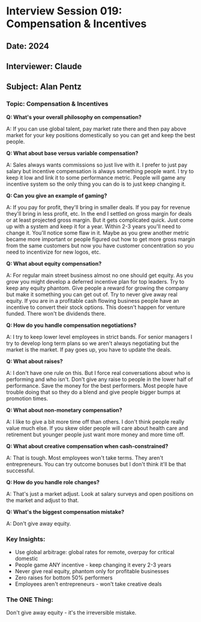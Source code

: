 # Interview Session 019: Compensation & Incentives
## Date: 2024
## Interviewer: Claude
## Subject: Alan Pentz

### Topic: Compensation & Incentives

**Q: What's your overall philosophy on compensation?**

A: If you can use global talent, pay market rate there and then pay above market for your key positions domestically so you can get and keep the best people.

**Q: What about base versus variable compensation?**

A: Sales always wants commissions so just live with it. I prefer to just pay salary but incentive compensation is always something people want. I try to keep it low and link it to some performance metric. People will game any incentive system so the only thing you can do is to just keep changing it.

**Q: Can you give an example of gaming?**

A: If you pay for profit, they'll bring in smaller deals. If you pay for revenue they'll bring in less profit, etc. In the end I settled on gross margin for deals or at least projected gross margin. But it gets complicated quick. Just come up with a system and keep it for a year. Within 2-3 years you'll need to change it. You'll notice some flaw in it. Maybe as you grew another metric became more important or people figured out how to get more gross margin from the same customers but now you have customer concentration so you need to incentivize for new logos, etc.

**Q: What about equity compensation?**

A: For regular main street business almost no one should get equity. As you grow you might develop a deferred incentive plan for top leaders. Try to keep any equity phantom. Give people a reward for growing the company but make it something you can get out of. Try to never give away real equity. If you are in a profitable cash flowing business people have an incentive to convert their stock options. This doesn't happen for venture funded. There won't be dividends there.

**Q: How do you handle compensation negotiations?**

A: I try to keep lower level employees in strict bands. For senior managers I try to develop long term plans so we aren't always negotiating but the market is the market. If pay goes up, you have to update the deals.

**Q: What about raises?**

A: I don't have one rule on this. But I force real conversations about who is performing and who isn't. Don't give any raise to people in the lower half of performance. Save the money for the best performers. Most people have trouble doing that so they do a blend and give people bigger bumps at promotion times.

**Q: What about non-monetary compensation?**

A: I like to give a bit more time off than others. I don't think people really value much else. If you skew older people will care about health care and retirement but younger people just want more money and more time off.

**Q: What about creative compensation when cash-constrained?**

A: That is tough. Most employees won't take terms. They aren't entrepreneurs. You can try outcome bonuses but I don't think it'll be that successful.

**Q: How do you handle role changes?**

A: That's just a market adjust. Look at salary surveys and open positions on the market and adjust to that.

**Q: What's the biggest compensation mistake?**

A: Don't give away equity.

### Key Insights:
- Use global arbitrage: global rates for remote, overpay for critical domestic
- People game ANY incentive - keep changing it every 2-3 years
- Never give real equity, phantom only for profitable businesses
- Zero raises for bottom 50% performers
- Employees aren't entrepreneurs - won't take creative deals

### The ONE Thing:
Don't give away equity - it's the irreversible mistake.